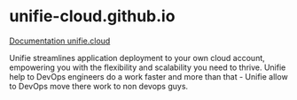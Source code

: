 # unifie-cloud.github.io

[Documentation unifie.cloud](https://unifie-cloud.github.io/doc/docs/Overview/)

Unifie streamlines application deployment to your own cloud account, empowering you with the flexibility and scalability you need to thrive.
Unifie help to DevOps engineers do a work faster and more than that - Unifie allow to DevOps move there work to non devops guys.
